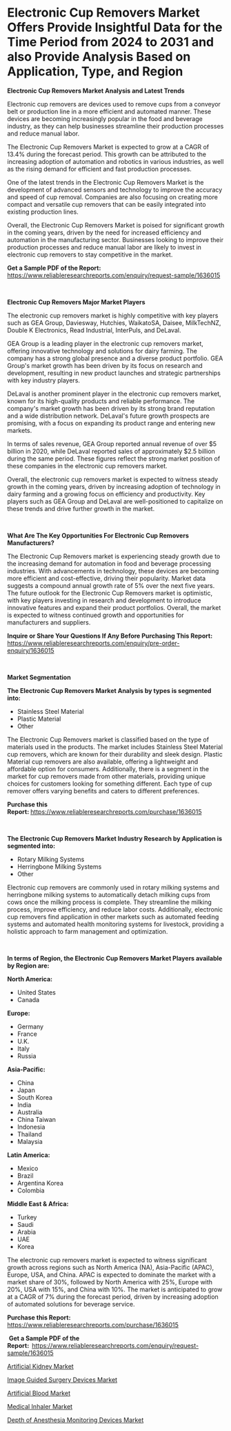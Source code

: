 <p><h1>Electronic Cup Removers Market Offers Provide Insightful Data for the Time Period from 2024 to 2031 and also Provide Analysis Based on Application, Type, and Region</h1></p><p><strong>Electronic Cup Removers Market Analysis and Latest Trends</strong></p>
<p><p>Electronic cup removers are devices used to remove cups from a conveyor belt or production line in a more efficient and automated manner. These devices are becoming increasingly popular in the food and beverage industry, as they can help businesses streamline their production processes and reduce manual labor.</p><p>The Electronic Cup Removers Market is expected to grow at a CAGR of 13.4% during the forecast period. This growth can be attributed to the increasing adoption of automation and robotics in various industries, as well as the rising demand for efficient and fast production processes.</p><p>One of the latest trends in the Electronic Cup Removers Market is the development of advanced sensors and technology to improve the accuracy and speed of cup removal. Companies are also focusing on creating more compact and versatile cup removers that can be easily integrated into existing production lines.</p><p>Overall, the Electronic Cup Removers Market is poised for significant growth in the coming years, driven by the need for increased efficiency and automation in the manufacturing sector. Businesses looking to improve their production processes and reduce manual labor are likely to invest in electronic cup removers to stay competitive in the market.</p></p>
<p><strong>Get a Sample PDF of the Report:&nbsp;</strong> <a href="https://www.reliableresearchreports.com/enquiry/request-sample/1636015">https://www.reliableresearchreports.com/enquiry/request-sample/1636015</a></p>
<p>&nbsp;</p>
<p><strong>Electronic Cup Removers Major Market Players</strong></p>
<p><p>The electronic cup removers market is highly competitive with key players such as GEA Group, Daviesway, Hutchies, WaikatoSA, Daisee, MilkTechNZ, Double K Electronics, Read Industrial, InterPuls, and DeLaval. </p><p>GEA Group is a leading player in the electronic cup removers market, offering innovative technology and solutions for dairy farming. The company has a strong global presence and a diverse product portfolio. GEA Group's market growth has been driven by its focus on research and development, resulting in new product launches and strategic partnerships with key industry players.</p><p>DeLaval is another prominent player in the electronic cup removers market, known for its high-quality products and reliable performance. The company's market growth has been driven by its strong brand reputation and a wide distribution network. DeLaval's future growth prospects are promising, with a focus on expanding its product range and entering new markets.</p><p>In terms of sales revenue, GEA Group reported annual revenue of over $5 billion in 2020, while DeLaval reported sales of approximately $2.5 billion during the same period. These figures reflect the strong market position of these companies in the electronic cup removers market.</p><p>Overall, the electronic cup removers market is expected to witness steady growth in the coming years, driven by increasing adoption of technology in dairy farming and a growing focus on efficiency and productivity. Key players such as GEA Group and DeLaval are well-positioned to capitalize on these trends and drive further growth in the market.</p></p>
<p>&nbsp;</p>
<p><strong>What Are The Key Opportunities For Electronic Cup Removers Manufacturers?</strong></p>
<p><p>The Electronic Cup Removers market is experiencing steady growth due to the increasing demand for automation in food and beverage processing industries. With advancements in technology, these devices are becoming more efficient and cost-effective, driving their popularity. Market data suggests a compound annual growth rate of 5% over the next five years. The future outlook for the Electronic Cup Removers market is optimistic, with key players investing in research and development to introduce innovative features and expand their product portfolios. Overall, the market is expected to witness continued growth and opportunities for manufacturers and suppliers.</p></p>
<p><strong>Inquire or Share Your Questions If Any Before Purchasing This Report:</strong> <a href="https://www.reliableresearchreports.com/enquiry/pre-order-enquiry/1636015">https://www.reliableresearchreports.com/enquiry/pre-order-enquiry/1636015</a></p>
<p>&nbsp;</p>
<p><strong>Market Segmentation</strong></p>
<p><strong>The Electronic Cup Removers Market Analysis by types is segmented into:</strong></p>
<p><ul><li>Stainless Steel Material</li><li>Plastic Material</li><li>Other</li></ul></p>
<p><p>The Electronic Cup Removers market is classified based on the type of materials used in the products. The market includes Stainless Steel Material cup removers, which are known for their durability and sleek design. Plastic Material cup removers are also available, offering a lightweight and affordable option for consumers. Additionally, there is a segment in the market for cup removers made from other materials, providing unique choices for customers looking for something different. Each type of cup remover offers varying benefits and caters to different preferences.</p></p>
<p><strong>Purchase this Report:&nbsp;</strong><a href="https://www.reliableresearchreports.com/purchase/1636015">https://www.reliableresearchreports.com/purchase/1636015</a></p>
<p>&nbsp;</p>
<p><strong>The Electronic Cup Removers Market Industry Research by Application is segmented into:</strong></p>
<p><ul><li>Rotary Milking Systems</li><li>Herringbone Milking Systems</li><li>Other</li></ul></p>
<p><p>Electronic cup removers are commonly used in rotary milking systems and herringbone milking systems to automatically detach milking cups from cows once the milking process is complete. They streamline the milking process, improve efficiency, and reduce labor costs. Additionally, electronic cup removers find application in other markets such as automated feeding systems and automated health monitoring systems for livestock, providing a holistic approach to farm management and optimization.</p></p>
<p>&nbsp;</p>
<p><strong>In terms of Region, the Electronic Cup Removers Market Players available by Region are:</strong></p>
<p>
    <p> <strong> North America: </strong>
        <ul>
            <li>United States</li>
            <li>Canada</li>
        </ul>
        </p> 
    <p> <strong> Europe: </strong>
        <ul>
            <li>Germany</li>
            <li>France</li>
            <li>U.K.</li>
            <li>Italy</li>
            <li>Russia</li>
        </ul>
        </p> 
    <p> <strong> Asia-Pacific: </strong>
        <ul>
            <li>China</li>
            <li>Japan</li>
            <li>South Korea</li>
            <li>India</li>
            <li>Australia</li>
            <li>China Taiwan</li>
            <li>Indonesia</li>
            <li>Thailand</li>
            <li>Malaysia</li>
        </ul>
        </p> 
    <p> <strong> Latin America: </strong>
        <ul>
            <li>Mexico</li>
            <li>Brazil</li>
            <li>Argentina Korea</li>
            <li>Colombia</li>
        </ul>
        </p> 
    <p> <strong> Middle East & Africa: </strong>
        <ul>
            <li>Turkey</li>
            <li>Saudi</li>
            <li>Arabia</li>
            <li>UAE</li>
            <li>Korea</li>
        </ul>
    </p>
    </p>
<p><p>The electronic cup removers market is expected to witness significant growth across regions such as North America (NA), Asia-Pacific (APAC), Europe, USA, and China. APAC is expected to dominate the market with a market share of 30%, followed by North America with 25%, Europe with 20%, USA with 15%, and China with 10%. The market is anticipated to grow at a CAGR of 7% during the forecast period, driven by increasing adoption of automated solutions for beverage service.</p></p>
<p><strong>Purchase this Report: </strong><a href="https://www.reliableresearchreports.com/purchase/1636015">https://www.reliableresearchreports.com/purchase/1636015</a></p>
<p>&nbsp;<strong>Get a Sample PDF of the Report:&nbsp;&nbsp;</strong><a href="https://www.reliableresearchreports.com/enquiry/request-sample/1636015">https://www.reliableresearchreports.com/enquiry/request-sample/1636015</a></p>
<p><strong></strong></p>
<p><p><a href="https://medium.com/@charvi.reportprime/artificial-kidney-market-competitive-analysis-market-trends-and-forecast-to-2031-d771eb9bbd25">Artificial Kidney Market</a></p><p><a href="https://medium.com/@charvi.reportprime/image-guided-surgery-devices-market-size-and-market-trends-complete-industry-overview-2024-to-8945f4fef6fd">Image Guided Surgery Devices Market</a></p><p><a href="https://medium.com/@charvi.reportprime/artificial-blood-market-trends-and-market-analysis-forecasted-for-period-2024-2031-fb7bcc9842ff">Artificial Blood Market</a></p><p><a href="https://medium.com/@charvi.reportprime/medical-inhaler-market-analysis-its-cagr-market-segmentation-and-global-industry-overview-022b1ca68093">Medical Inhaler Market</a></p><p><a href="https://medium.com/@charvi.reportprime/depth-of-anesthesia-monitoring-devices-market-size-reveals-the-best-marketing-channels-in-global-f7ac3c5fd9c7">Depth of Anesthesia Monitoring Devices Market</a></p></p>